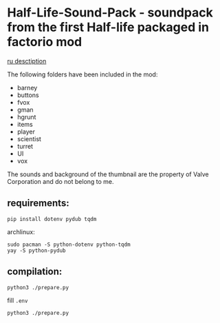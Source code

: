 # Half-Life-Sound-Pack - soundpack from the first Half-life packaged in factorio mod

[ru desctiption](https://github.com/asvdvl/Half-Life-Sound-Pack/blob/master/README.ru.md)

The following folders have been included in the mod:
- barney
- buttons
- fvox
- gman
- hgrunt
- items
- player
- scientist
- turret
- UI
- vox

The sounds and background of the thumbnail are the property of Valve Corporation and do not belong to me.

## requirements:
`pip install dotenv pydub tqdm`

archlinux:
```
sudo pacman -S python-dotenv python-tqdm
yay -S python-pydub
```

## compilation:
`python3 ./prepare.py`

fill `.env`

`python3 ./prepare.py`
